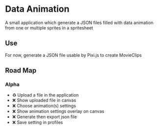 # Data Animation

A small application which generate a JSON files filled with data animation from one or multiple sprites in a spritesheet

## Use
For now, generate a JSON file usable by Pixi.js to create MovieClips

## Road Map
### Alpha

 *  :recycle: Upload a file in the application
 *  :x: Show uploaded file in canvas
 *  :x: Choose animation(s) settings
 *  :x: Show animation settings overlay on canvas
 *  :x: Generate then export json file
 *  :x: Save setting in profiles